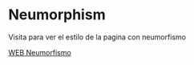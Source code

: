 # Neumorphism

Visita para ver el estilo de la pagina con neumorfismo

[WEB Neumorfismo]([https://www.google.com](https://darthkenar.github.io/Neumorphism/)https://darthkenar.github.io/Neumorphism/)

